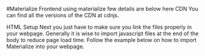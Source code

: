 #Materialize
Frontend using materialize
few details are below here
CDN
You can find all the versions of the CDN at cdnjs.

<!-- Compiled and minified CSS -->
<link rel="stylesheet" href="https://cdnjs.cloudflare.com/ajax/libs/materialize/1.0.0/css/materialize.min.css">
<!-- Compiled and minified JavaScript -->
<script src="https://cdnjs.cloudflare.com/ajax/libs/materialize/1.0.0/js/materialize.min.js"></script>

HTML Setup
Next you just have to make sure you link the files properly in your webpage. Generally it is wise to import javascript files at the end of the body to reduce page load time. Follow the example below on how to import Materialize into your webpage.

<head>
<!--Import Google Icon Font-->
<link href="https://fonts.googleapis.com/icon?family=Material+Icons" rel="stylesheet">
<!--Import materialize.css-->
<link type="text/css" rel="stylesheet" href="css/materialize.min.css"  media="screen,projection"/>
<!--Let browser know website is optimized for mobile-->
<meta name="viewport" content="width=device-width, initial-scale=1.0"/>
</head>

<body>
<!--JavaScript at end of body for optimized loading-->
<script type="text/javascript" src="js/materialize.min.js"></script>
</body>

